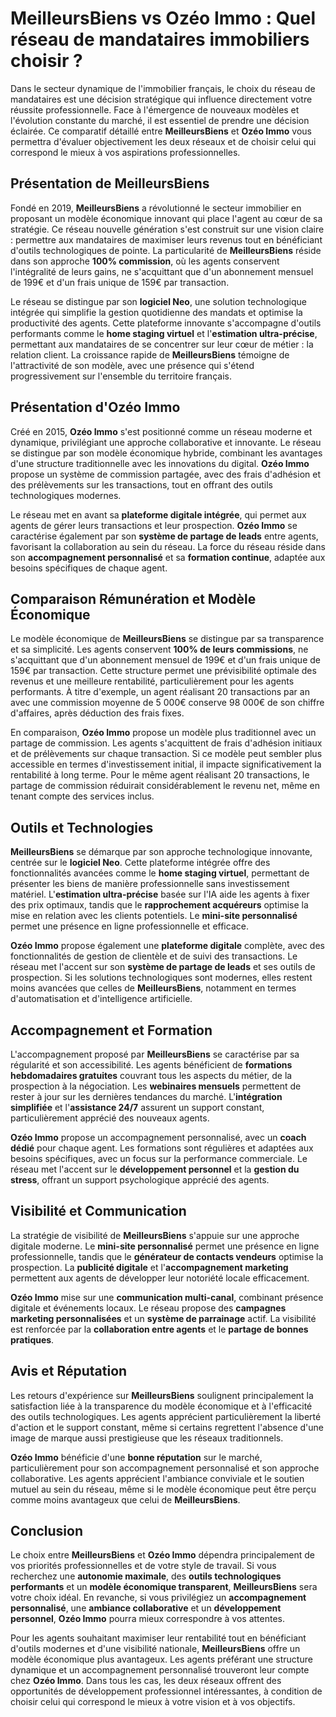 # MeilleursBiens vs Ozéo Immo : Quel réseau de mandataires immobiliers choisir ?

Dans le secteur dynamique de l'immobilier français, le choix du réseau de mandataires est une décision stratégique qui influence directement votre réussite professionnelle. Face à l'émergence de nouveaux modèles et l'évolution constante du marché, il est essentiel de prendre une décision éclairée. Ce comparatif détaillé entre **MeilleursBiens** et **Ozéo Immo** vous permettra d'évaluer objectivement les deux réseaux et de choisir celui qui correspond le mieux à vos aspirations professionnelles.

## Présentation de MeilleursBiens

Fondé en 2019, **MeilleursBiens** a révolutionné le secteur immobilier en proposant un modèle économique innovant qui place l'agent au cœur de sa stratégie. Ce réseau nouvelle génération s'est construit sur une vision claire : permettre aux mandataires de maximiser leurs revenus tout en bénéficiant d'outils technologiques de pointe. La particularité de **MeilleursBiens** réside dans son approche **100% commission**, où les agents conservent l'intégralité de leurs gains, ne s'acquittant que d'un abonnement mensuel de 199€ et d'un frais unique de 159€ par transaction.

Le réseau se distingue par son **logiciel Neo**, une solution technologique intégrée qui simplifie la gestion quotidienne des mandats et optimise la productivité des agents. Cette plateforme innovante s'accompagne d'outils performants comme le **home staging virtuel** et l'**estimation ultra-précise**, permettant aux mandataires de se concentrer sur leur cœur de métier : la relation client. La croissance rapide de **MeilleursBiens** témoigne de l'attractivité de son modèle, avec une présence qui s'étend progressivement sur l'ensemble du territoire français.

## Présentation d'Ozéo Immo

Créé en 2015, **Ozéo Immo** s'est positionné comme un réseau moderne et dynamique, privilégiant une approche collaborative et innovante. Le réseau se distingue par son modèle économique hybride, combinant les avantages d'une structure traditionnelle avec les innovations du digital. **Ozéo Immo** propose un système de commission partagée, avec des frais d'adhésion et des prélèvements sur les transactions, tout en offrant des outils technologiques modernes.

Le réseau met en avant sa **plateforme digitale intégrée**, qui permet aux agents de gérer leurs transactions et leur prospection. **Ozéo Immo** se caractérise également par son **système de partage de leads** entre agents, favorisant la collaboration au sein du réseau. La force du réseau réside dans son **accompagnement personnalisé** et sa **formation continue**, adaptée aux besoins spécifiques de chaque agent.

## Comparaison Rémunération et Modèle Économique

Le modèle économique de **MeilleursBiens** se distingue par sa transparence et sa simplicité. Les agents conservent **100% de leurs commissions**, ne s'acquittant que d'un abonnement mensuel de 199€ et d'un frais unique de 159€ par transaction. Cette structure permet une prévisibilité optimale des revenus et une meilleure rentabilité, particulièrement pour les agents performants. À titre d'exemple, un agent réalisant 20 transactions par an avec une commission moyenne de 5 000€ conserve 98 000€ de son chiffre d'affaires, après déduction des frais fixes.

En comparaison, **Ozéo Immo** propose un modèle plus traditionnel avec un partage de commission. Les agents s'acquittent de frais d'adhésion initiaux et de prélèvements sur chaque transaction. Si ce modèle peut sembler plus accessible en termes d'investissement initial, il impacte significativement la rentabilité à long terme. Pour le même agent réalisant 20 transactions, le partage de commission réduirait considérablement le revenu net, même en tenant compte des services inclus.

## Outils et Technologies

**MeilleursBiens** se démarque par son approche technologique innovante, centrée sur le **logiciel Neo**. Cette plateforme intégrée offre des fonctionnalités avancées comme le **home staging virtuel**, permettant de présenter les biens de manière professionnelle sans investissement matériel. L'**estimation ultra-précise** basée sur l'IA aide les agents à fixer des prix optimaux, tandis que le **rapprochement acquéreurs** optimise la mise en relation avec les clients potentiels. Le **mini-site personnalisé** permet une présence en ligne professionnelle et efficace.

**Ozéo Immo** propose également une **plateforme digitale** complète, avec des fonctionnalités de gestion de clientèle et de suivi des transactions. Le réseau met l'accent sur son **système de partage de leads** et ses outils de prospection. Si les solutions technologiques sont modernes, elles restent moins avancées que celles de **MeilleursBiens**, notamment en termes d'automatisation et d'intelligence artificielle.

## Accompagnement et Formation

L'accompagnement proposé par **MeilleursBiens** se caractérise par sa régularité et son accessibilité. Les agents bénéficient de **formations hebdomadaires gratuites** couvrant tous les aspects du métier, de la prospection à la négociation. Les **webinaires mensuels** permettent de rester à jour sur les dernières tendances du marché. L'**intégration simplifiée** et l'**assistance 24/7** assurent un support constant, particulièrement apprécié des nouveaux agents.

**Ozéo Immo** propose un accompagnement personnalisé, avec un **coach dédié** pour chaque agent. Les formations sont régulières et adaptées aux besoins spécifiques, avec un focus sur la performance commerciale. Le réseau met l'accent sur le **développement personnel** et la **gestion du stress**, offrant un support psychologique apprécié des agents.

## Visibilité et Communication

La stratégie de visibilité de **MeilleursBiens** s'appuie sur une approche digitale moderne. Le **mini-site personnalisé** permet une présence en ligne professionnelle, tandis que le **générateur de contacts vendeurs** optimise la prospection. La **publicité digitale** et l'**accompagnement marketing** permettent aux agents de développer leur notoriété locale efficacement.

**Ozéo Immo** mise sur une **communication multi-canal**, combinant présence digitale et événements locaux. Le réseau propose des **campagnes marketing personnalisées** et un **système de parrainage** actif. La visibilité est renforcée par la **collaboration entre agents** et le **partage de bonnes pratiques**.

## Avis et Réputation

Les retours d'expérience sur **MeilleursBiens** soulignent principalement la satisfaction liée à la transparence du modèle économique et à l'efficacité des outils technologiques. Les agents apprécient particulièrement la liberté d'action et le support constant, même si certains regrettent l'absence d'une image de marque aussi prestigieuse que les réseaux traditionnels.

**Ozéo Immo** bénéficie d'une **bonne réputation** sur le marché, particulièrement pour son accompagnement personnalisé et son approche collaborative. Les agents apprécient l'ambiance conviviale et le soutien mutuel au sein du réseau, même si le modèle économique peut être perçu comme moins avantageux que celui de **MeilleursBiens**.

## Conclusion

Le choix entre **MeilleursBiens** et **Ozéo Immo** dépendra principalement de vos priorités professionnelles et de votre style de travail. Si vous recherchez une **autonomie maximale**, des **outils technologiques performants** et un **modèle économique transparent**, **MeilleursBiens** sera votre choix idéal. En revanche, si vous privilégiez un **accompagnement personnalisé**, une **ambiance collaborative** et un **développement personnel**, **Ozéo Immo** pourra mieux correspondre à vos attentes.

Pour les agents souhaitant maximiser leur rentabilité tout en bénéficiant d'outils modernes et d'une visibilité nationale, **MeilleursBiens** offre un modèle économique plus avantageux. Les agents préférant une structure dynamique et un accompagnement personnalisé trouveront leur compte chez **Ozéo Immo**. Dans tous les cas, les deux réseaux offrent des opportunités de développement professionnel intéressantes, à condition de choisir celui qui correspond le mieux à votre vision et à vos objectifs.
